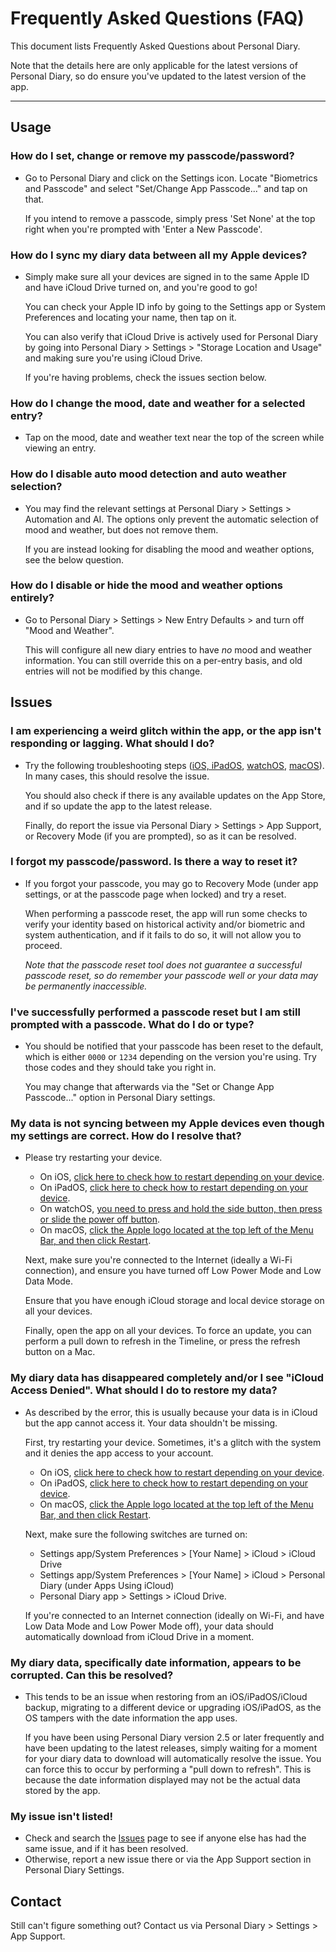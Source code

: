 # Frequently Asked Questions (FAQ)

This document lists Frequently Asked Questions about Personal Diary.

Note that the details here are only applicable for the latest versions of Personal Diary, so do ensure you've updated to the latest version of the app.

---

## Usage

### How do I set, change or remove my passcode/password?

- Go to Personal Diary and click on the Settings icon. Locate "Biometrics and Passcode" and select "Set/Change App Passcode..." and tap on that.

  If you intend to remove a passcode, simply press 'Set None' at the top right when you're prompted with 'Enter a New Passcode'.

### How do I sync my diary data between all my Apple devices?

- Simply make sure all your devices are signed in to the same Apple ID and have iCloud Drive turned on, and you're good to go!

  You can check your Apple ID info by going to the Settings app or System Preferences and locating your name, then tap on it.

  You can also verify that iCloud Drive is actively used for Personal Diary by going into Personal Diary \> Settings \> "Storage Location and Usage" and making sure you're using iCloud Drive.

  If you're having problems, check the issues section below.

### How do I change the mood, date and weather for a selected entry?

- Tap on the mood, date and weather text near the top of the screen while viewing an entry.

### How do I disable auto mood detection and auto weather selection?

- You may find the relevant settings at Personal Diary \> Settings \> Automation and AI. The options only prevent the automatic selection of mood and weather, but does not remove them.

  If you are instead looking for disabling the mood and weather options, see the below question.

### How do I disable or hide the mood and weather options entirely?

- Go to Personal Diary \> Settings \> New Entry Defaults \> and turn off "Mood and Weather".

  This will configure all new diary entries to have _no_ mood and weather information. You can still override this on a per-entry basis, and old entries will not be modified by this change.

## Issues

### I am experiencing a weird glitch within the app, or the app isn't responding or lagging. What should I do?

- Try the following troubleshooting steps ([iOS, iPadOS](https://support.apple.com/en-us/HT201398), [watchOS](https://support.apple.com/en-us/HT204510), [macOS](https://support.apple.com/en-us/HT201276)). In many cases, this should resolve the issue.

  You should also check if there is any available updates on the App Store, and if so update the app to the latest release.

  Finally, do report the issue via Personal Diary \> Settings \> App Support, or Recovery Mode (if you are prompted), so as it can be resolved.

### I forgot my passcode/password. Is there a way to reset it?

- If you forgot your passcode, you may go to Recovery Mode (under app settings, or at the passcode page when locked) and try a reset.

  When performing a passcode reset, the app will run some checks to verify your identity based on historical activity and/or biometric and system authentication, and if it fails to do so, it will not allow you to proceed.

  _Note that the passcode reset tool does not guarantee a successful passcode reset, so do remember your passcode well or your data may be permanently inaccessible._

### I've successfully performed a passcode reset but I am still prompted with a passcode. What do I do or type?

- You should be notified that your passcode has been reset to the default, which is either `0000` or `1234` depending on the version you're using. Try those codes and they should take you right in.

  You may change that afterwards via the "Set or Change App Passcode..." option in Personal Diary settings.

### My data is not syncing between my Apple devices even though my settings are correct. How do I resolve that?

- Please try restarting your device.
  - On iOS, [click here to check how to restart depending on your device](https://support.apple.com/kb/HT201559).
  - On iPadOS, [click here to check how to restart depending on your device](https://support.apple.com/kb/HT210631).
  - On watchOS, [you need to press and hold the side button, then press or slide the power off button](https://support.apple.com/en-us/HT204510).
  - On macOS, [click the Apple logo located at the top left of the Menu Bar, and then click Restart](https://support.apple.com/guide/mac-help/shut-down-or-restart-your-mac-mchlp2522/mac).

  Next, make sure you're connected to the Internet (ideally a Wi-Fi connection), and ensure you have turned off Low Power Mode and Low Data Mode.

  Ensure that you have enough iCloud storage and local device storage on all your devices.

  Finally, open the app on all your devices. To force an update, you can perform a pull down to refresh in the Timeline, or press the refresh button on a Mac.

### My diary data has disappeared completely and/or I see "iCloud Access Denied". What should I do to restore my data?

- As described by the error, this is usually because your data is in iCloud but the app cannot access it. Your data shouldn't be missing.

  First, try restarting your device. Sometimes, it's a glitch with the system and it denies the app access to your account.
  - On iOS, [click here to check how to restart depending on your device](https://support.apple.com/kb/HT201559).
  - On iPadOS, [click here to check how to restart depending on your device](https://support.apple.com/kb/HT210631).
  - On macOS, [click the Apple logo located at the top left of the Menu Bar, and then click Restart](https://support.apple.com/guide/mac-help/shut-down-or-restart-your-mac-mchlp2522/mac).

  Next, make sure the following switches are turned on:
  - Settings app/System Preferences \> \[Your Name\] \> iCloud \> iCloud Drive
  - Settings app/System Preferences \> \[Your Name\] \> iCloud \> Personal Diary (under Apps Using iCloud)
  - Personal Diary app \> Settings \> iCloud Drive.

  If you're connected to an Internet connection (ideally on Wi-Fi, and have Low Data Mode and Low Power Mode off), your data should automatically download from iCloud Drive in a moment.

### My diary data, specifically date information, appears to be corrupted. Can this be resolved?

- This tends to be an issue when restoring from an iOS/iPadOS/iCloud backup, migrating to a different device or upgrading iOS/iPadOS, as the OS tampers with the date information the app uses.

  If you have been using Personal Diary version 2.5 or later frequently and have been updating to the latest releases, simply waiting for a moment for your diary data to download will automatically resolve the issue. You can force this to occur by performing a "pull down to refresh". This is because the date information displayed may not be the actual data stored by the app.

### My issue isn't listed!

- Check and search the [Issues](https://github.com/wxwern/personal-diary/issues?q=is%3Aissue+sort%3Aupdated-desc) page to see if anyone else has had the same issue, and if it has been resolved.
- Otherwise, report a new issue there or via the App Support section in Personal Diary Settings.

## Contact

Still can't figure something out? Contact us via Personal Diary \> Settings \> App Support.
